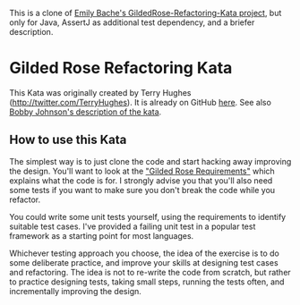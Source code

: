 This is a clone of [Emily Bache's GildedRose-Refactoring-Kata project](https://github.com/emilybache/GildedRose-Refactoring-Kata), but only for Java, AssertJ as additional test dependency, and a briefer description.

# Gilded Rose Refactoring Kata

This Kata was originally created by Terry Hughes (http://twitter.com/TerryHughes). 
It is already on GitHub [here](https://github.com/NotMyself/GildedRose). 
See also [Bobby Johnson's description of the kata](http://iamnotmyself.com/2011/02/13/refactor-this-the-gilded-rose-kata/).

## How to use this Kata

The simplest way is to just clone the code and start hacking away improving the design. 
You'll want to look at the ["Gilded Rose Requirements"](./GildedRoseRequirements.txt) which explains what the code is for. 
I strongly advise you that you'll also need some tests if you want to make sure you don't break the code while you refactor.

You could write some unit tests yourself, using the requirements to identify suitable test cases. 
I've provided a failing unit test in a popular test framework as a starting point for most languages.

Whichever testing approach you choose, the idea of the exercise is to do some deliberate practice, and improve your skills at designing test cases and refactoring. 
The idea is not to re-write the code from scratch, but rather to practice designing tests, taking small steps, running the tests often, and incrementally improving the design. 